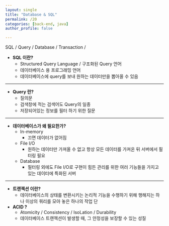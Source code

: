 ```yaml
---
layout: single
title: "Database & SQL"
permalink: /20
categories: [back-end, java]
author_profile: false

---
```


SQL / Query / Database / Transaction /

- **SQL 이란?**
    - Structured Query Language / 구조화된 Query 언어
    - 데이터베이스 용 프로그래밍 언어
    - 데이터베이스에 query를 보내 원하는 데이터만을 뽑아올 수 있음
    

---

- **Query 란?**
    - 질의문
    - 검색창에 적는 검색어도 Query의 일종
    - 저장되어있는 정보를 필터 하기 위한 질문
    

---

- **데이터베이스가 왜 필요한가?**
    - In-memory
        - 끄면 데이터가 없어짐
    - File I/O
        - 원하는 데이터만 가져올 수 없고 항상 모든 데이터를 가져온 뒤 서버에서 필터링 필요
    - Database
        - 필터링 외에도 File I/O로 구현이 힘든 관리를 위한 여러 기능들을 가지고 있는 데이터에 특화된 서버
        

---

- **트랜젝션 이란?**
    - 데이터베이스의 상태를 변환시키는 논리적 기능을 수행하기 위해 행해지는 하나 이상의 쿼리를 모아 놓은 하나의 작업 단
- **ACID ?**
    - Atomicity / Consistency / IsoLation / Durability
    - 데이터베이스 트랜젝션이 발생할 때, 그 안정성을 보장할 수 있는 성질
